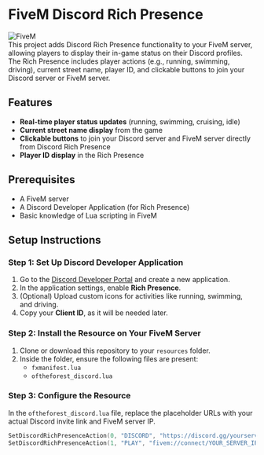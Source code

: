 # FiveM Discord Rich Presence

![FiveM](https://img.shields.io/badge/FiveM-OfTheForest--DiscordRichPresence-purple.svg)  
This project adds Discord Rich Presence functionality to your FiveM server, allowing players to display their in-game status on their Discord profiles. The Rich Presence includes player actions (e.g., running, swimming, driving), current street name, player ID, and clickable buttons to join your Discord server or FiveM server.

## Features
- **Real-time player status updates** (running, swimming, cruising, idle)
- **Current street name display** from the game
- **Clickable buttons** to join your Discord server and FiveM server directly from Discord Rich Presence
- **Player ID display** in the Rich Presence

## Prerequisites
- A FiveM server
- A Discord Developer Application (for Rich Presence)
- Basic knowledge of Lua scripting in FiveM

## Setup Instructions

### Step 1: Set Up Discord Developer Application
1. Go to the [Discord Developer Portal](https://discord.com/developers/applications) and create a new application.
2. In the application settings, enable **Rich Presence**.
3. (Optional) Upload custom icons for activities like running, swimming, and driving.
4. Copy your **Client ID**, as it will be needed later.

### Step 2: Install the Resource on Your FiveM Server
1. Clone or download this repository to your `resources` folder.
2. Inside the folder, ensure the following files are present:
   - `fxmanifest.lua`
   - `oftheforest_discord.lua`

### Step 3: Configure the Resource
In the `oftheforest_discord.lua` file, replace the placeholder URLs with your actual Discord invite link and FiveM server IP.

```lua
SetDiscordRichPresenceAction(0, "DISCORD", "https://discord.gg/yourserver") -- Replace with your Discord invite link
SetDiscordRichPresenceAction(1, "PLAY", "fivem://connect/YOUR_SERVER_IP") -- Replace with your FiveM server IP
